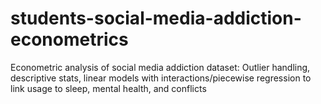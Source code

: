 # students-social-media-addiction-econometrics
Econometric analysis of social media addiction dataset: Outlier handling, descriptive stats, linear models with interactions/piecewise regression to link usage to sleep, mental health, and conflicts
